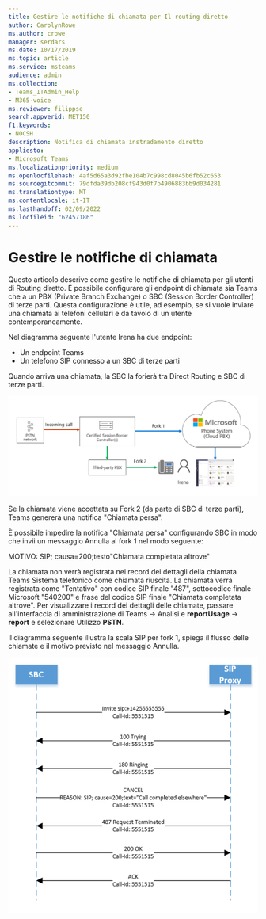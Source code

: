 ```yaml
---
title: Gestire le notifiche di chiamata per Il routing diretto
author: CarolynRowe
ms.author: crowe
manager: serdars
ms.date: 10/17/2019
ms.topic: article
ms.service: msteams
audience: admin
ms.collection:
- Teams_ITAdmin_Help
- M365-voice
ms.reviewer: filippse
search.appverid: MET150
f1.keywords:
- NOCSH
description: Notifica di chiamata instradamento diretto
appliesto:
- Microsoft Teams
ms.localizationpriority: medium
ms.openlocfilehash: 4af5d65a3d92fbe104b7c998cd8045b6fb52c653
ms.sourcegitcommit: 79dfda39db208cf943d0f7b4906883bb9d034281
ms.translationtype: MT
ms.contentlocale: it-IT
ms.lasthandoff: 02/09/2022
ms.locfileid: "62457186"
---
```

# <a name="manage-call-notifications"></a>Gestire le notifiche di chiamata

Questo articolo descrive come gestire le notifiche di chiamata per gli utenti di Routing diretto. È possibile configurare gli endpoint di chiamata sia Teams che a un PBX (Private Branch Exchange) o SBC (Session Border Controller) di terze parti. Questa configurazione è utile, ad esempio, se si vuole inviare una chiamata ai telefoni cellulari e da tavolo di un utente contemporaneamente.   

Nel diagramma seguente l'utente Irena ha due endpoint:

- Un endpoint Teams
- Un telefono SIP connesso a un SBC di terze parti

Quando arriva una chiamata, la SBC la forierà tra Direct Routing e SBC di terze parti.


![Diagramma che mostra gli endpoint Teams forked.](media/direct-routing-call-notification-1.png)

Se la chiamata viene accettata su Fork 2 (da parte di SBC di terze parti), Teams genererà una notifica "Chiamata persa".  

È possibile impedire la notifica "Chiamata persa" configurando SBC in modo che invii un messaggio Annulla al fork 1 nel modo seguente:

MOTIVO: SIP; causa=200;testo"Chiamata completata altrove" 

La chiamata non verrà registrata nei record dei dettagli della chiamata Teams Sistema telefonico come chiamata riuscita. La chiamata verrà registrata come "Tentativo" con codice SIP finale "487", sottocodice finale Microsoft "540200" e frase del codice SIP finale "Chiamata completata altrove".  Per visualizzare i record dei dettagli delle chiamate, passare all'interfaccia di amministrazione di Teams -> Analisi e **reportUsage** ->  **report** e selezionare Utilizzo **PSTN**.


Il diagramma seguente illustra la scala SIP per fork 1, spiega il flusso delle chiamate e il motivo previsto nel messaggio Annulla. 

![Il diagramma mostra gli endpoint Teams forked.](media/direct-routing-call-notification-2.png)

